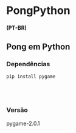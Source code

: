 # PongPython
<h4>(PT-BR)</h4>
<h2>Pong em Python</h2>


 <h3>Dependências</h3>
<code>pip install pygame</code>

<br><br>
 <h3>Versão</h3>
<p>pygame-2.0.1</p>
